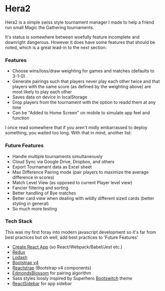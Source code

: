 # Hera2
Hera2 is a simple swiss style tournament manager I made to help a friend run small Magic the Gathering tournaments.

It's status is somewhere between woefully feature incomplete and downright dangerous.
However it does have some features that should be noted, which is a great lead-in to the next section:

### Features
* Choose wins/loss/draw weighting for games and matches (defaults to 3-1-0)
* Generate pairings such that players never play each other twice and that players with the same score (as defined by the weighting above) are most likely to play each other
* Saves data on device in localStorage
* Drop players from the tournament with the option to readd them at any time
* Can be "Added to Home Screen" on mobile to simulate app feel and function


I once read somewhere that if you aren't midly embarrassed to deploy something, you waited too long. With that in mind, another list:
### Future Features
* Handle multiple tournaments simultaneously
* Cloud Sync via Google Drive, Dropbox, and others
* Export Tournament data as Excel sheet
* Max Difference Pairing mode (pair players to maximize the average difference in scores)
* Match Level View (as opposed to current Player level view)
* Fancier filtering and sorting
* Better handling of Bye matches
* Better card view when dealing with wildly different sized cards (better styling in general)
* So much more testing


### Tech Stack
This was my first foray into modern javascript development so it's far from best practices but oh well, add best practices to 'Future Features'
* [Create React App](https://github.com/facebookincubator/create-react-app) (so React/Webpack/Babel/Jest etc.)
* [Redux](http://redux.js.org/)
* [Lodash](https://lodash.com/)
* [Bootstrap v4](https://v4-alpha.getbootstrap.com/)
* [Reactstrap](https://github.com/reactstrap/reactstrap) (Bootstrap v4 components)
* [EdmondsBlossom](https://github.com/mattkrick/EdmondsBlossom) for pairing algorithm
* Sass styles loosly inspired by Superhero [Bootswitch](https://bootswatch.com) theme
* [ReactSidebar](https://github.com/balloob/react-sidebar) for app sidebar

